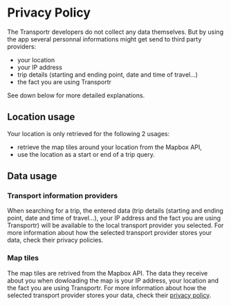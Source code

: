 # Privacy Policy

The Transportr developers do not collect any data themselves. But by using the app several personnal informations might get send to third party providers:

- your location
- your IP address
- trip details (starting and ending point, date and time of travel...)
- the fact you are using Transportr

See down below for more detailed explanations.


## Location usage

Your location is only retrieved for the following 2 usages:

- retrieve the map tiles around your location from the Mapbox API,
- use the location as a start or end of a trip query.

## Data usage

### Transport information providers

When searching for a trip, the entered data (trip details (starting and ending point, date and time of travel...), your IP address and the fact you are using Transportr) will be available to the local transport provider you selected. For more information about how the selected transport provider stores your data, check their privacy policies.

### Map tiles

The map tiles are retrived from the Mapbox API. The data they receive about you when dowloading the map is your IP address, your location and the fact you are using Transportr. For more information about how the selected transport provider stores your data, check their [privacy policy](https://www.mapbox.com/legal/privacy).
